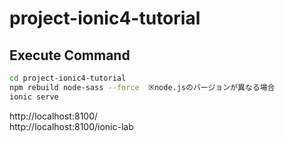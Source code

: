 # project-ionic4-tutorial

## Execute Command

``` bash
cd project-ionic4-tutorial
npm rebuild node-sass --force  ※node.jsのバージョンが異なる場合
ionic serve
```
http://localhost:8100/  
http://localhost:8100/ionic-lab


